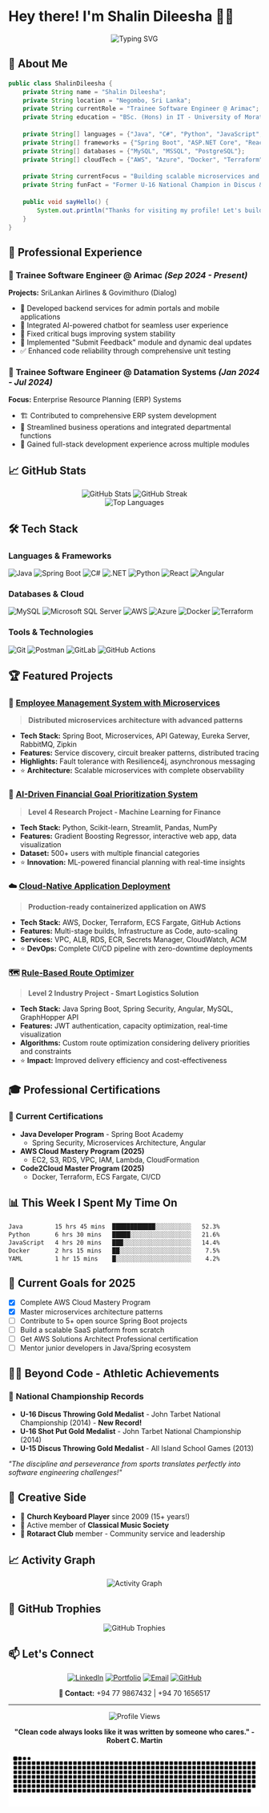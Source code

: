 # Hey there! I'm Shalin Dileesha 👨‍💻

<div align="center">
  
![Typing SVG](https://readme-typing-svg.herokuapp.com?font=Fira+Code&pause=1000&color=36BCF7&center=true&vCenter=true&width=550&lines=Trainee+Software+Engineer+%40+Arimac;Full+Stack+Developer;Microservices+Architect;Cloud+Enthusiast;Problem+Solver)

</div>

## 🚀 About Me

```java
public class ShalinDileesha {
    private String name = "Shalin Dileesha";
    private String location = "Negombo, Sri Lanka";
    private String currentRole = "Trainee Software Engineer @ Arimac";
    private String education = "BSc. (Hons) in IT - University of Moratuwa (2021-2025)";
    
    private String[] languages = {"Java", "C#", "Python", "JavaScript", "TypeScript"};
    private String[] frameworks = {"Spring Boot", "ASP.NET Core", "React", "Angular"};
    private String[] databases = {"MySQL", "MSSQL", "PostgreSQL"};
    private String[] cloudTech = {"AWS", "Azure", "Docker", "Terraform", "ECS Fargate"};
    
    private String currentFocus = "Building scalable microservices and cloud-native applications";
    private String funFact = "Former U-16 National Champion in Discus & Shot Put! 🥇";
    
    public void sayHello() {
        System.out.println("Thanks for visiting my profile! Let's build something amazing together!");
    }
}
```

## 💼 Professional Experience

### 🏢 **Trainee Software Engineer @ Arimac** *(Sep 2024 - Present)*
**Projects:** SriLankan Airlines & Govimithuro (Dialog)
- 🚀 Developed backend services for admin portals and mobile applications
- 🤖 Integrated AI-powered chatbot for seamless user experience
- 🐛 Fixed critical bugs improving system stability
- 🔧 Implemented "Submit Feedback" module and dynamic deal updates
- ✅ Enhanced code reliability through comprehensive unit testing

### 🏢 **Trainee Software Engineer @ Datamation Systems** *(Jan 2024 - Jul 2024)*
**Focus:** Enterprise Resource Planning (ERP) Systems
- 🏗️ Contributed to comprehensive ERP system development
- 🔄 Streamlined business operations and integrated departmental functions
- 💼 Gained full-stack development experience across multiple modules

## 📈 GitHub Stats

<div align="center">
  <img src="https://github-readme-stats.vercel.app/api?username=YOUR_USERNAME&theme=tokyonight&show_icons=true&hide_border=true&count_private=true" alt="GitHub Stats" />
  <img src="https://github-readme-streak-stats.herokuapp.com/?user=YOUR_USERNAME&theme=tokyonight&hide_border=true" alt="GitHub Streak" />
</div>

<div align="center">
  <img src="https://github-readme-stats.vercel.app/api/top-langs/?username=YOUR_USERNAME&theme=tokyonight&show_icons=true&hide_border=true&layout=compact" alt="Top Languages" />
</div>

## 🛠️ Tech Stack

### Languages & Frameworks
![Java](https://img.shields.io/badge/Java-ED8B00?style=for-the-badge&logo=openjdk&logoColor=white)
![Spring Boot](https://img.shields.io/badge/Spring_Boot-6DB33F?style=for-the-badge&logo=spring&logoColor=white)
![C#](https://img.shields.io/badge/C%23-239120?style=for-the-badge&logo=c-sharp&logoColor=white)
![.NET](https://img.shields.io/badge/.NET-5C2D91?style=for-the-badge&logo=.net&logoColor=white)
![Python](https://img.shields.io/badge/Python-3776AB?style=for-the-badge&logo=python&logoColor=white)
![React](https://img.shields.io/badge/React-20232A?style=for-the-badge&logo=react&logoColor=61DAFB)
![Angular](https://img.shields.io/badge/Angular-DD0031?style=for-the-badge&logo=angular&logoColor=white)

### Databases & Cloud
![MySQL](https://img.shields.io/badge/MySQL-4479A1?style=for-the-badge&logo=mysql&logoColor=white)
![Microsoft SQL Server](https://img.shields.io/badge/Microsoft%20SQL%20Server-CC2927?style=for-the-badge&logo=microsoft%20sql%20server&logoColor=white)
![AWS](https://img.shields.io/badge/Amazon_AWS-232F3E?style=for-the-badge&logo=amazon-aws&logoColor=white)
![Azure](https://img.shields.io/badge/Microsoft_Azure-0089D0?style=for-the-badge&logo=microsoft-azure&logoColor=white)
![Docker](https://img.shields.io/badge/Docker-2496ED?style=for-the-badge&logo=docker&logoColor=white)
![Terraform](https://img.shields.io/badge/Terraform-7B42BC?style=for-the-badge&logo=terraform&logoColor=white)

### Tools & Technologies
![Git](https://img.shields.io/badge/Git-F05032?style=for-the-badge&logo=git&logoColor=white)
![Postman](https://img.shields.io/badge/Postman-FF6C37?style=for-the-badge&logo=postman&logoColor=white)
![GitLab](https://img.shields.io/badge/GitLab-330F63?style=for-the-badge&logo=gitlab&logoColor=white)
![GitHub Actions](https://img.shields.io/badge/GitHub_Actions-2088FF?style=for-the-badge&logo=github-actions&logoColor=white)

## 🏆 Featured Projects

### 🏢 [Employee Management System with Microservices](https://github.com/yourusername/employee-management-microservices)
> **Distributed microservices architecture with advanced patterns**
- **Tech Stack:** Spring Boot, Microservices, API Gateway, Eureka Server, RabbitMQ, Zipkin
- **Features:** Service discovery, circuit breaker patterns, distributed tracing
- **Highlights:** Fault tolerance with Resilience4j, asynchronous messaging
- ⭐ **Architecture:** Scalable microservices with complete observability

### 🤖 [AI-Driven Financial Goal Prioritization System](https://github.com/yourusername/ai-financial-goals)
> **Level 4 Research Project - Machine Learning for Finance**
- **Tech Stack:** Python, Scikit-learn, Streamlit, Pandas, NumPy
- **Features:** Gradient Boosting Regressor, interactive web app, data visualization
- **Dataset:** 500+ users with multiple financial categories
- ⭐ **Innovation:** ML-powered financial planning with real-time insights

### ☁️ [Cloud-Native Application Deployment](https://github.com/yourusername/cloud-native-deployment)
> **Production-ready containerized application on AWS**
- **Tech Stack:** AWS, Docker, Terraform, ECS Fargate, GitHub Actions
- **Features:** Multi-stage builds, Infrastructure as Code, auto-scaling
- **Services:** VPC, ALB, RDS, ECR, Secrets Manager, CloudWatch, ACM
- ⭐ **DevOps:** Complete CI/CD pipeline with zero-downtime deployments

### 🗺️ [Rule-Based Route Optimizer](https://github.com/yourusername/route-optimizer)
> **Level 2 Industry Project - Smart Logistics Solution**
- **Tech Stack:** Java Spring Boot, Spring Security, Angular, MySQL, GraphHopper API
- **Features:** JWT authentication, capacity optimization, real-time visualization
- **Algorithms:** Custom route optimization considering delivery priorities and constraints
- ⭐ **Impact:** Improved delivery efficiency and cost-effectiveness

## 🎓 Professional Certifications

### 🏅 Current Certifications
- **Java Developer Program** - Spring Boot Academy
  - Spring Security, Microservices Architecture, Angular
- **AWS Cloud Mastery Program (2025)**
  - EC2, S3, RDS, VPC, IAM, Lambda, CloudFormation
- **Code2Cloud Master Program (2025)**
  - Docker, Terraform, ECS Fargate, CI/CD

## 📊 This Week I Spent My Time On

<!--START_SECTION:waka-->
```text
Java         15 hrs 45 mins  ████████████░░░░░░░░░░   52.3%
Python       6 hrs 30 mins   █████░░░░░░░░░░░░░░░░░   21.6%
JavaScript   4 hrs 20 mins   ███░░░░░░░░░░░░░░░░░░░   14.4%
Docker       2 hrs 15 mins   ██░░░░░░░░░░░░░░░░░░░░    7.5%
YAML         1 hr 15 mins    █░░░░░░░░░░░░░░░░░░░░░    4.2%
```
<!--END_SECTION:waka-->

## 🎯 Current Goals for 2025

- [x] Complete AWS Cloud Mastery Program
- [x] Master microservices architecture patterns
- [ ] Contribute to 5+ open source Spring Boot projects
- [ ] Build a scalable SaaS platform from scratch
- [ ] Get AWS Solutions Architect Professional certification
- [ ] Mentor junior developers in Java/Spring ecosystem

## 🏃‍♂️ Beyond Code - Athletic Achievements

### 🥇 **National Championship Records**
- **U-16 Discus Throwing Gold Medalist** - John Tarbet National Championship (2014) - **New Record!**
- **U-16 Shot Put Gold Medalist** - John Tarbet National Championship (2014)
- **U-15 Discus Throwing Gold Medalist** - All Island School Games (2013)

*"The discipline and perseverance from sports translates perfectly into software engineering challenges!"*

## 🎵 Creative Side

- 🎹 **Church Keyboard Player** since 2009 (15+ years!)
- 🎼 Active member of **Classical Music Society**
- 👥 **Rotaract Club** member - Community service and leadership

## 📈 Activity Graph

<div align="center">
  <img src="https://github-readme-activity-graph.vercel.app/graph?username=YOUR_USERNAME&theme=tokyo-night&hide_border=true&area=true" alt="Activity Graph" />
</div>

## 🏅 GitHub Trophies

<div align="center">
  <img src="https://github-profile-trophy.vercel.app/?username=YOUR_USERNAME&theme=tokyonight&no-frame=true&margin-w=15&margin-h=15&column=7" alt="GitHub Trophies" />
</div>

## 📫 Let's Connect

<div align="center">
  
[![LinkedIn](https://img.shields.io/badge/LinkedIn-0077B5?style=for-the-badge&logo=linkedin&logoColor=white)](https://linkedin.com/in/shalin-dileesha)
[![Portfolio](https://img.shields.io/badge/Portfolio-FF5722?style=for-the-badge&logo=todoist&logoColor=white)](https://your-portfolio.com)
[![Email](https://img.shields.io/badge/Email-D14836?style=for-the-badge&logo=gmail&logoColor=white)](mailto:shalindileesha@gmail.com)
[![GitHub](https://img.shields.io/badge/GitHub-100000?style=for-the-badge&logo=github&logoColor=white)](https://github.com/YOUR_USERNAME)

**📱 Contact:** +94 77 9867432 | +94 70 1656517

</div>

---

<div align="center">
  <img src="https://komarev.com/ghpvc/?username=YOUR_USERNAME&style=for-the-badge&color=brightgreen" alt="Profile Views" />
  
  **"Clean code always looks like it was written by someone who cares." - Robert C. Martin**
</div>

<!-- Fun snake animation -->
<div align="center">
  <img src="https://raw.githubusercontent.com/platane/snk/output/github-contribution-grid-snake-dark.svg" alt="Snake Game" />
</div>
